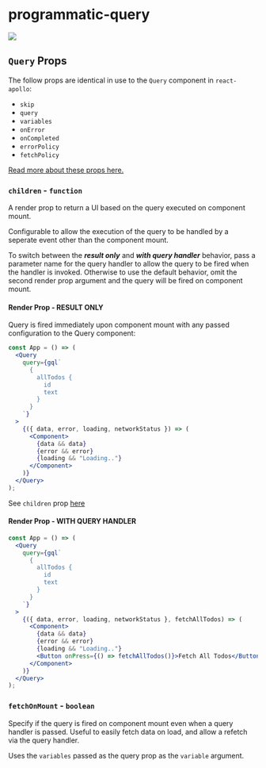 # programmatic-query

![](https://img.shields.io/npm/v/programmatic-query.svgcolorB=%232ecc71)

## `Query` Props

The follow props are identical in use to the `Query` component in `react-apollo`:

- `skip`
- `query`
- `variables`
- `onError`
- `onCompleted`
- `errorPolicy`
- `fetchPolicy`

[Read more about these props here.](https://www.apollographql.com/docs/react/essentials/queries.html#props)

### `children` - `function`

A render prop to return a UI based on the query executed on component mount.

Configurable to allow the execution of the query to be handled by a seperate event other than the component mount.

To switch between the **_result only_** and **_with query handler_** behavior, pass a parameter name for the query handler to allow the query to be fired when the handler is invoked. Otherwise to use the default behavior, omit the second render prop argument and the query will be fired on component mount.

#### Render Prop - **RESULT ONLY**

Query is fired immediately upon component mount with any passed configuration to the Query component:

```jsx
const App = () => (
  <Query
    query={gql`
      {
        allTodos {
          id
          text
        }
      }
    `}
  >
    {({ data, error, loading, networkStatus }) => (
      <Component>
        {data && data}
        {error && error}
        {loading && "Loading.."}
      </Component>
    )}
  </Query>
);
```

See `children` prop [here](https://www.apollographql.com/docs/react/api/react-apollo.html#query-props)

#### Render Prop - **WITH QUERY HANDLER**

```jsx
const App = () => (
  <Query
    query={gql`
      {
        allTodos {
          id
          text
        }
      }
    `}
  >
    {({ data, error, loading, networkStatus }, fetchAllTodos) => (
      <Component>
        {data && data}
        {error && error}
        {loading && "Loading.."}
        <Button onPress={() => fetchAllTodos()}>Fetch All Todos</Button>
      </Component>
    )}
  </Query>
);
```

### `fetchOnMount` - `boolean`

Specify if the query is fired on component mount even when a query handler is passed.
Useful to easily fetch data on load, and allow a refetch via the query handler.

Uses the `variables` passed as the query prop as the `variable` argument.
